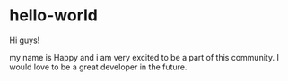# hello-world


Hi guys!

my name is Happy and i am very excited to be a part of this community. I would love to be a great developer in the future.
